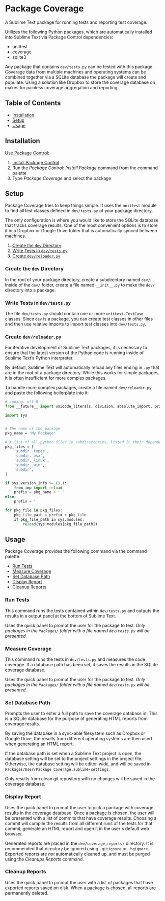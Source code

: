# Package Coverage

A Sublime Text package for running tests and reporting test coverage.

Utilizes the following Python packages, which are automatically installed into
Sublime Text via Package Control dependencies:

 - unittest
 - coverage
 - sqlite3

Any package that contains `dev/tests.py` can be tested with this package.
Coverage data from multiple machines and operating systems can be combined
together via a SQLite database the package will create and populate. Using a
solution like Dropbox to store the coverage database on makes for painless
coverage aggregation and reporting.

## Table of Contents

 - [Installation](#installation)
 - [Setup](#setup)
 - [Usage](#usage)

## Installation

Use [Package Control](https://packagecontrol.io):

 1. [Install Package Control](https://packagecontrol.io/installation)
 2. Run the *Package Control: Install Package* command from the command palette
 3. Type *Package Coverage* and select the package

## Setup

Package Coverage tries to keep things simple. It uses the `unittest` module
to find all test classes defined in `dev/tests.py` of your package directory.

The only configuration is where you would like to store the SQLite database that
tracks coverage results. One of the most convenient options is to store it in
a Dropbox or Google Drive folder that is automatically synced between machines.

 1. [Create the `dev` Directory](#create-the-dev-directory)
 2. [Write Tests in `dev/tests.py`](#write-tests-in-dev-tests-py)
 3. [Create `dev/reloader.py`](#create-dev-reloader-py)

### Create the `dev` Directory

In the root of your package directory, create a subdirectory named `dev/`.
Inside of the `dev/` folder, create a file named `__init__.py` to make the
`dev/` directory into a package.

### Write Tests in `dev/tests.py`

The file `dev/tests.py` should contain one or more `unittest.TestCase` classes.
Since `dev` is a package, you can create test classes in other files and then
use relative imports to import test classes into `dev/tests.py`.

### Create `dev/reloader.py`

For iterative development of Sublime Text packages, it is necessary to ensure
that the latest version of the Python code is running inside of Sublime Text‘s
Python interpreter.

By default, Sublime Text will automatically reload any files ending in `.py`
that are in the root of a package directory. While this works for simple
packages, it is often insufficient for more complex packages.

To handle more complex packages, create a file named `dev/reloader.py` and
paste the following boilerplate into it:

```python
# coding: utf-8
from __future__ import unicode_literals, division, absolute_import, print_function

import sys


# The name of the package
pkg_name = 'My Package'

# A list of all python files in subdirectories, listed in their dependency order
pkg_files = [
    'subdir._types',
    'subdir._osx',
    'subdir._linux',
    'subdir._win',
    'subdir',
]

if sys.version_info >= (3,):
    from imp import reload
    prefix = pkg_name + '.'
else:
    prefix = ''

for pkg_file in pkg_files:
    pkg_file_path = prefix + pkg_file
    if pkg_file_path in sys.modules:
        reload(sys.modules[pkg_file_path])

```

## Usage

Package Coverage provides the following command via the command palette:

 - [Run Tests](#run-tests)
 - [Measure Coverage](#measure-coverage)
 - [Set Database Path](#set-database-path)
 - [Display Report](#display-report)
 - [Cleanup Reports](#cleanup-reports)

### Run Tests

This command runs the tests contained within `dev/tests.py` and outputs the
results in a output panel at the bottom of Sublime Text.

Uses the quick panel to prompt the user for the package to test. *Only packages
in the `Packages/` folder with a file named `dev/tests.py` will be presented.*

### Measure Coverage

This command runs the tests in `dev/tests.py` and measures the code coverage.
If a database path has been set, it saves the results in the SQLite coverage
database.

Uses the quick panel to prompt the user for the package to test. *Only packages
in the `Packages/` folder with a file named `dev/tests.py` will be presented.*

### Set Database Path

Prompts the user to enter a full path to save the coverage database in. This
is a SQLite database for the purpose of generating HTML reports from coverage
results.

By saving the database in a sync-able filesystem such as Dropbox or Google
Drive, the results from different operating systems are then used when
generating an HTML report.

If the database path is set when a Sublime Text project is open, the database
setting will be set to the project settings in the project file. Otherwise, the
database setting will be editor-wide, and will be saved in
`Packages/User/Package Coverage.sublime-settings`.

Only results from clean git repository with no changes will be saved in the
coverage database.

### Display Report

Uses the quick panel to prompt the user to pick a package with coverage results
in the coverage database. Once a package is chosen, the user will be presented
with a list of commits that have coverage results. Choosing a commit will
compile the results from all different runs of the tests for that commit,
generate an HTML report and open it in the user's default web browser.

Generated reports are placed in the `dev/coverage_reports/` directory. It is
recommended that directory be ignored using `.gitignore` or `.hgignore`.
Exported reports are *not* automatically cleaned up, and must be purged using
the *Cleanups Reports* command.

### Cleanup Reports

Uses the quick panel to prompt the user with a list of packages that have
exported reports saved on disk. When a package is chosen, all reports are
permanently deleted.
